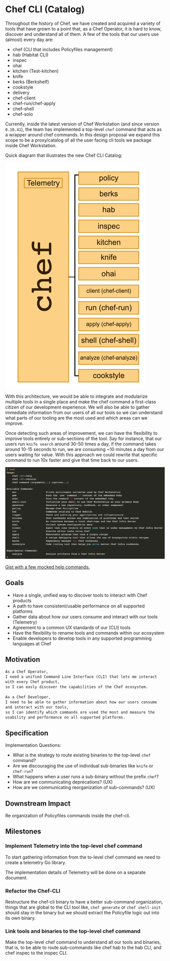 # Chef CLI (Catalog)

Throughout the history of Chef, we have created and acquired a variety
of tools that have grown to a point that, as a Chef Operator, it is
hard to know, discover and understand all of them. A few of the tools
that our users use (almost) every day are:

* chef (CLI that includes Policyfiles management)
* hab (Habitat CLI)
* inspec
* ohai
* kitchen (Test-kitchen)
* knife
* berks (Berkshelf)
* cookstyle
* delivery
* chef-client
* chef-run/chef-apply
* chef-shell
* chef-solo

Currently, inside the latest version of Chef Workstation (and since version `0.10.41`),
the team has implemented a top-level `chef` command that acts as a wrapper around chef
commands. In this design proposal we expand this scope to be a proxy/catalog of all the
user facing cli tools we package inside Chef Workstation.

Quick diagram that illustrates the new Chef CLI Catalog:

![chef-cli-catalog](img/chef-top-level-command.jpg)

With this architecture, we would be able to integrate and modularize multiple tools
in a single place and make the chef command a first-class citizen of our development
experience. We will also be able to gather immediate information from our users of
all our tools so we can understand what parts of our tooling are the most used and
which areas can we improve.

Once detecting such areas of improvement, we can have the flexibility to improve
tools entirely or sub-sections of the tool. Say for instance, that our users run
`knife search` around 30-50 times a day, if the command takes around 10-15
seconds to run, we are consuming ~10 minutes a day from our users waiting for value.
With this approach we could rewrite that specific command to run 10x faster and
give that time back to our users.

![mocked-chef-help-command](img/mocked-chef-help-command.png)

[Gist with a few mocked help commands.](https://gist.github.com/afiune/1dc854089002e182288a0452eaa91908)

## Goals
* Have a single, unified way to discover tools to interact with Chef products
* A path to have consistent/usable performance on all supported platforms
* Gather data about how our users consume and interact with our tools (Telemetry)
* Agreement to a common UX standards of our (CLI) tools
* Have the flexibility to rename tools and commands within our ecosystem
* Enable developers to develop tools in any supported programming languages at Chef

## Motivation

    As a Chef Operator,
    I need a unified Command Line Interface (CLI) that lets me interact with every Chef product,
    so I can easly discover the capabilities of the Chef ecosystem.

    As a Chef Developer,
    I need to be able to gather information about how our users consume and interact with our tools,
    so I can identify which commands are used the most and measure the usability and performance on all supported platforms.

## Specification

Implementation Questions:
* What is the strategy to route existing binaries to the top-level `chef` command?
* Are we discouraging the use of individual sub-binaries like `knife` or `chef-run`?
* What happens when a user runs a sub-binary without the prefix `chef`?
* How are we communicating deprecations? (UX)
* How are we communicating reorganization of sub-commands? (UX)

## Downstream Impact
Re organization of Policyfiles commands inside the chef-cli.

## Milestones
### Implement Telemetry into the top-level chef command

To start gathering information from the to-level chef command we need to create
a telemetry Go library.

The implementation details of Telemetry will be done on a separate document.

### Refactor the Chef-CLI
Restructure the chef-cli binary to have a better sub-command organization,
things that are global to the CLI tool like, `chef generate` or `chef shell-init`
should stay in the binary but we should extract the Policyfile logic out into
its own binary.

### Link tools and binaries to the top-level chef command
Make the top-level chef command to understand all our tools and binaries, that
is, to be able to route sub-commands like chef hab to the hab CLI, and chef
inspec to the inspec CLI.
